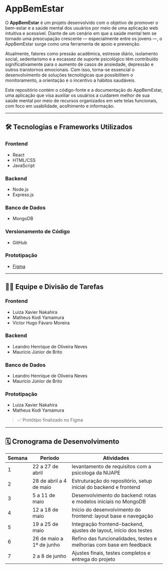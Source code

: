 # AppBemEstar

O **AppBemEstar** é um projeto desenvolvido com o objetivo de promover o bem-estar e a saúde mental dos usuários por meio de uma aplicação web intuitiva e acessível. Diante de um cenário em que a saúde mental tem se tornado uma preocupação crescente — especialmente entre os jovens —, o AppBemEstar surge como uma ferramenta de apoio e prevenção.

Atualmente, fatores como pressão acadêmica, estresse diário, isolamento social, sedentarismo e a escassez de suporte psicológico têm contribuído significativamente para o aumento de casos de ansiedade, depressão e outros transtornos emocionais. Com isso, torna-se essencial o desenvolvimento de soluções tecnológicas que possibilitem o monitoramento, a orientação e o incentivo a hábitos saudáveis.

Este repositório contém o código-fonte e a documentação do AppBemEstar, uma aplicação que visa auxiliar os usuários a cuidarem melhor de sua saúde mental por meio de recursos organizados em sete telas funcionais, com foco em usabilidade, acolhimento e informação.

---

## 🛠️ Tecnologias e Frameworks Utilizados

### Frontend
- React
- HTML/CSS
- JavaScript

### Backend
- Node.js
- Express.js

### Banco de Dados
- MongoDB

### Versionamento de Código
- GitHub

### Prototipação
- [Figma](https://www.figma.com/design/vC5Nc7ZENr5TFGmUFfaokF/Certificadora-Espec%C3%ADfica?node-id=0-1&p=f&t=kHohjtcO5Gq49mtP-0)

---

## 👨‍💻 Equipe e Divisão de Tarefas

### Frontend
- Luiza Xavier Nakahira  
- Matheus Kodi Yamamura  
- Victor Hugo Fávaro Moreira

### Backend
- Leandro Henrique de Oliveira Neves  
- Maurício Júnior de Brito

### Banco de Dados
- Leandro Henrique de Oliveira Neves  
- Maurício Júnior de Brito

### Prototipação
- Luiza Xavier Nakahira  
- Matheus Kodi Yamamura  
> ✅ Protótipo finalizado no Figma

---

## 🗓️ Cronograma de Desenvolvimento

| Semana | Período               | Atividades                                                                 |
|--------|------------------------|----------------------------------------------------------------------------|
| 1      | 22 a 27 de abril       |  levantamento de requisitos com a psicologa da NUAPE                      | 
| 2      | 28 de abril a 4 de maio| Estruturação do repositório, setup inicial do backend e frontend          |
| 3      | 5 a 11 de maio         | Desenvolvimento do backend: rotas e modelos iniciais no MongoDB           |
| 4      | 12 a 18 de maio        | Início do desenvolvimento do frontend: layout base e navegação            |
| 5      | 19 a 25 de maio        | Integração frontend-backend, ajustes de layout, início dos testes         |
| 6      | 26 de maio a 1º de junho| Refino das funcionalidades, testes e melhorias com base em feedback      |
| 7      | 2 a 8 de junho         | Ajustes finais, testes completos e entrega do projeto                     |




